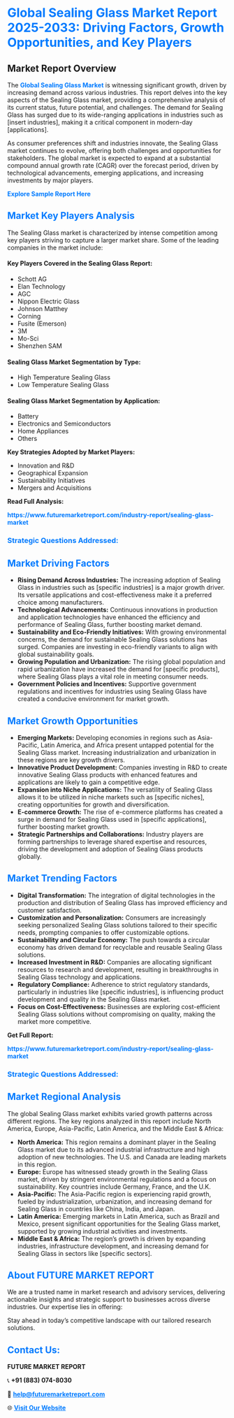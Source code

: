 <h1 style="color: #007BFF;">Global Sealing Glass Market Report 2025-2033: Driving Factors, Growth Opportunities, and Key Players</h1>

<section id="overview">
<h2>Market Report Overview</h2>
<p>The <a href="https://www.futuremarketreport.com/industry-report/sealing-glass-market" style="color: #007BFF; text-decoration: none;"><strong>Global Sealing Glass Market</strong></a> is witnessing significant growth, driven by increasing demand across various industries. This report delves into the key aspects of the Sealing Glass market, providing a comprehensive analysis of its current status, future potential, and challenges. The demand for Sealing Glass has surged due to its wide-ranging applications in industries such as [insert industries], making it a critical component in modern-day [applications].</p>
<p>As consumer preferences shift and industries innovate, the Sealing Glass market continues to evolve, offering both challenges and opportunities for stakeholders. The global market is expected to expand at a substantial compound annual growth rate (CAGR) over the forecast period, driven by technological advancements, emerging applications, and increasing investments by major players.</p>
</section>

<section id="overview">
<p><a href="https://www.futuremarketreport.com/request-sample/reportId=26624" style="color: #007BFF; text-decoration: none;"><strong>Explore Sample Report Here</strong></a></p>
</section>

<section id="key-players">
<h2 style="color: #007BFF;">Market Key Players Analysis</h2>
<p>The Sealing Glass market is characterized by intense competition among key players striving to capture a larger market share. Some of the leading companies in the market include:</p>
<h4>Key Players Covered in the Sealing Glass Report:</h4>
<ul><li>Schott AG</li><li>Elan Technology</li><li>AGC</li><li>Nippon Electric Glass</li><li>Johnson Matthey</li><li>Corning</li><li>Fusite (Emerson)</li><li>3M</li><li>Mo-Sci</li><li>Shenzhen SAM</li></ul>
<h4>Sealing Glass Market Segmentation by Type:</h4>
<ul><li>High Temperature Sealing Glass</li><li>Low Temperature Sealing Glass</li></ul>

<h4>Sealing Glass Market Segmentation by Application:</h4>
<ul><li>Battery</li><li>Electronics and Semiconductors</li><li>Home Appliances</li><li>Others</li></ul>
<p><strong>Key Strategies Adopted by Market Players:</strong></p>
<ul>
<li>Innovation and R&D</li>
<li>Geographical Expansion</li>
<li>Sustainability Initiatives</li>
<li>Mergers and Acquisitions</li>
</ul>
</section>

<section>
<p><strong>Read Full Analysis: </strong></p><a href="https://www.futuremarketreport.com/industry-report/sealing-glass-market" style="color: #007BFF; text-decoration: none;"><strong>https://www.futuremarketreport.com/industry-report/sealing-glass-market</strong></a>
<h3 style="color: #007BFF;">Strategic Questions Addressed:</h3>
</section>

<section id="driving-factors">
<h2 style="color: #007BFF;">Market Driving Factors</h2>
<ul>
<li><strong>Rising Demand Across Industries:</strong> The increasing adoption of Sealing Glass in industries such as [specific industries] is a major growth driver. Its versatile applications and cost-effectiveness make it a preferred choice among manufacturers.</li>
<li><strong>Technological Advancements:</strong> Continuous innovations in production and application technologies have enhanced the efficiency and performance of Sealing Glass, further boosting market demand.</li>
<li><strong>Sustainability and Eco-Friendly Initiatives:</strong> With growing environmental concerns, the demand for sustainable Sealing Glass solutions has surged. Companies are investing in eco-friendly variants to align with global sustainability goals.</li>
<li><strong>Growing Population and Urbanization:</strong> The rising global population and rapid urbanization have increased the demand for [specific products], where Sealing Glass plays a vital role in meeting consumer needs.</li>
<li><strong>Government Policies and Incentives:</strong> Supportive government regulations and incentives for industries using Sealing Glass have created a conducive environment for market growth.</li>
</ul>
</section>

<section id="growth-opportunities">
<h2 style="color: #007BFF;">Market Growth Opportunities</h2>
<ul>
<li><strong>Emerging Markets:</strong> Developing economies in regions such as Asia-Pacific, Latin America, and Africa present untapped potential for the Sealing Glass market. Increasing industrialization and urbanization in these regions are key growth drivers.</li>
<li><strong>Innovative Product Development:</strong> Companies investing in R&D to create innovative Sealing Glass products with enhanced features and applications are likely to gain a competitive edge.</li>
<li><strong>Expansion into Niche Applications:</strong> The versatility of Sealing Glass allows it to be utilized in niche markets such as [specific niches], creating opportunities for growth and diversification.</li>
<li><strong>E-commerce Growth:</strong> The rise of e-commerce platforms has created a surge in demand for Sealing Glass used in [specific applications], further boosting market growth.</li>
<li><strong>Strategic Partnerships and Collaborations:</strong> Industry players are forming partnerships to leverage shared expertise and resources, driving the development and adoption of Sealing Glass products globally.</li>
</ul>
</section>

<section id="trending-factors">
<h2 style="color: #007BFF;">Market Trending Factors</h2>
<ul>
<li><strong>Digital Transformation:</strong> The integration of digital technologies in the production and distribution of Sealing Glass has improved efficiency and customer satisfaction.</li>
<li><strong>Customization and Personalization:</strong> Consumers are increasingly seeking personalized Sealing Glass solutions tailored to their specific needs, prompting companies to offer customizable options.</li>
<li><strong>Sustainability and Circular Economy:</strong> The push towards a circular economy has driven demand for recyclable and reusable Sealing Glass solutions.</li>
<li><strong>Increased Investment in R&D:</strong> Companies are allocating significant resources to research and development, resulting in breakthroughs in Sealing Glass technology and applications.</li>
<li><strong>Regulatory Compliance:</strong> Adherence to strict regulatory standards, particularly in industries like [specific industries], is influencing product development and quality in the Sealing Glass market.</li>
<li><strong>Focus on Cost-Effectiveness:</strong> Businesses are exploring cost-efficient Sealing Glass solutions without compromising on quality, making the market more competitive.</li>
</ul>
</section>

<section>
<p><strong>Get Full Report: </strong></p><a href="https://www.futuremarketreport.com/industry-report/sealing-glass-market" style="color: #007BFF; text-decoration: none;"><strong>https://www.futuremarketreport.com/industry-report/sealing-glass-market</strong></a>
<h3 style="color: #007BFF;">Strategic Questions Addressed:</h3>
</section>


<section id="regional-analysis">
<h2 style="color: #007BFF;">Market Regional Analysis</h2>
<p>The global Sealing Glass market exhibits varied growth patterns across different regions. The key regions analyzed in this report include North America, Europe, Asia-Pacific, Latin America, and the Middle East & Africa:</p>
<ul>
<li><strong>North America:</strong> This region remains a dominant player in the Sealing Glass market due to its advanced industrial infrastructure and high adoption of new technologies. The U.S. and Canada are leading markets in this region.</li>
<li><strong>Europe:</strong> Europe has witnessed steady growth in the Sealing Glass market, driven by stringent environmental regulations and a focus on sustainability. Key countries include Germany, France, and the U.K.</li>
<li><strong>Asia-Pacific:</strong> The Asia-Pacific region is experiencing rapid growth, fueled by industrialization, urbanization, and increasing demand for Sealing Glass in countries like China, India, and Japan.</li>
<li><strong>Latin America:</strong> Emerging markets in Latin America, such as Brazil and Mexico, present significant opportunities for the Sealing Glass market, supported by growing industrial activities and investments.</li>
<li><strong>Middle East & Africa:</strong> The region’s growth is driven by expanding industries, infrastructure development, and increasing demand for Sealing Glass in sectors like [specific sectors].</li>
</ul>
</section>

<footer>
<h2 style="color: #007BFF;">About FUTURE MARKET REPORT</h2>
<p>We are a trusted name in market research and advisory services, delivering actionable insights and strategic support to businesses across diverse industries. Our expertise lies in offering:</p>

<p>Stay ahead in today’s competitive landscape with our tailored research solutions.</p>

<h2 style="color: #007BFF;">Contact Us:</h2>
<p><strong>FUTURE MARKET REPORT</strong></p>
<p>📞 <strong>+91 (883) 074-8030</strong></p>
<p>📧 <strong><a href="mailto:help@futuremarketreport.com" style="color: #007BFF;">help@futuremarketreport.com</a></strong></p>
<p>🌐 <strong><a href="https://www.futuremarketreport.com/" style="color: #007BFF;">Visit Our Website</a></strong></p>
</footer>